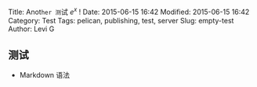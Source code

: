 Title: Anot`her 测`试 $e^x$ !
Date: 2015-06-15 16:42
Modified: 2015-06-15 16:42
Category: Test
Tags: pelican, publishing, test, server
Slug: empty-test
Author: Levi G

## 测试

- Markdown 语法

